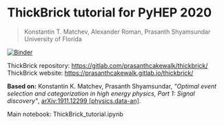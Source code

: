 # ThickBrick tutorial for PyHEP 2020
> Konstantin T. Matchev, Alexander Roman, Prasanth Shyamsundar  
> University of Florida

[![Binder](https://mybinder.org/badge_logo.svg)](https://mybinder.org/v2/gh/prasanthcakewalk/ThickBrick-Tutorial-PyHEP-2020/pyhep2020?urlpath=lab/tree/ThickBrick_tutorial.ipynb)

ThickBrick repository: https://gitlab.com/prasanthcakewalk/thickbrick/  
ThickBrick website: https://prasanthcakewalk.gitlab.io/thickbrick/

**Based on:** Konstantin K. Matchev, Prasanth Shyamsundar, _"Optimal event selection and categorization in high energy physics, Part 1: Signal discovery"_, [arXiv:1911.12299 [physics.data-an]](https://arxiv.org/abs/1911.12299).

Main notebook: ThickBrick_tutorial.ipynb
